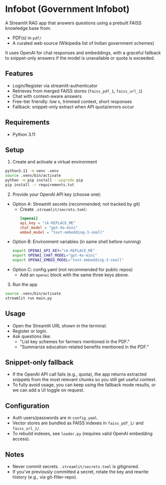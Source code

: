 # Infobot (Government Infobot)

A Streamlit RAG app that answers questions using a prebuilt FAISS knowledge base from:
- PDF(s) in `pdf/`
- A curated web source (Wikipedia list of Indian government schemes)

It uses OpenAI for chat responses and embeddings, with a graceful fallback to snippet-only answers if the model is unavailable or quota is exceeded.

## Features
- Login/Register via streamlit-authenticator
- Retrieves from merged FAISS stores (`faiss_pdf_1`, `faiss_url_1`)
- Chat with context-aware answers
- Free-tier friendly: low `k`, trimmed context, short responses
- Fallback: snippet-only extract when API quota/errors occur

## Requirements
- Python 3.11

## Setup
1) Create and activate a virtual environment
```bash
python3.11 -m venv .venv
source .venv/bin/activate
python -m pip install --upgrade pip
pip install -r requirements.txt
```

2) Provide your OpenAI API key (choose one):
- Option A: Streamlit secrets (recommended; not tracked by git)
  - Create `.streamlit/secrets.toml`:
    ```toml
    [openai]
    api_key = "sk-REPLACE_ME"
    chat_model = "gpt-4o-mini"
    embed_model = "text-embedding-3-small"
    ```
- Option B: Environment variables (in same shell before running)
    ```bash
    export OPENAI_API_KEY="sk-REPLACE_ME"
    export OPENAI_CHAT_MODEL="gpt-4o-mini"
    export OPENAI_EMBED_MODEL="text-embedding-3-small"
    ```
- Option C: config.yaml (not recommended for public repos)
  - Add an `openai` block with the same three keys above.

3) Run the app
```bash
source .venv/bin/activate
streamlit run main.py
```

## Usage
- Open the Streamlit URL shown in the terminal.
- Register or login.
- Ask questions like:
  - "List key schemes for farmers mentioned in the PDF."
  - "Summarize education-related benefits mentioned in the PDF."

## Snippet-only fallback
- If the OpenAI API call fails (e.g., quota), the app returns extracted snippets from the most relevant chunks so you still get useful context.
- To fully avoid usage, you can keep using the fallback mode results, or we can add a UI toggle on request.

## Configuration
- Auth users/passwords are in `config.yaml`.
- Vector stores are bundled as FAISS indexes in `faiss_pdf_1/` and `faiss_url_1/`.
- To rebuild indexes, see `loader.py` (requires valid OpenAI embedding access).

## Notes
- Never commit secrets. `.streamlit/secrets.toml` is gitignored.
- If you’ve previously committed a secret, rotate the key and rewrite history (e.g., via git-filter-repo).
